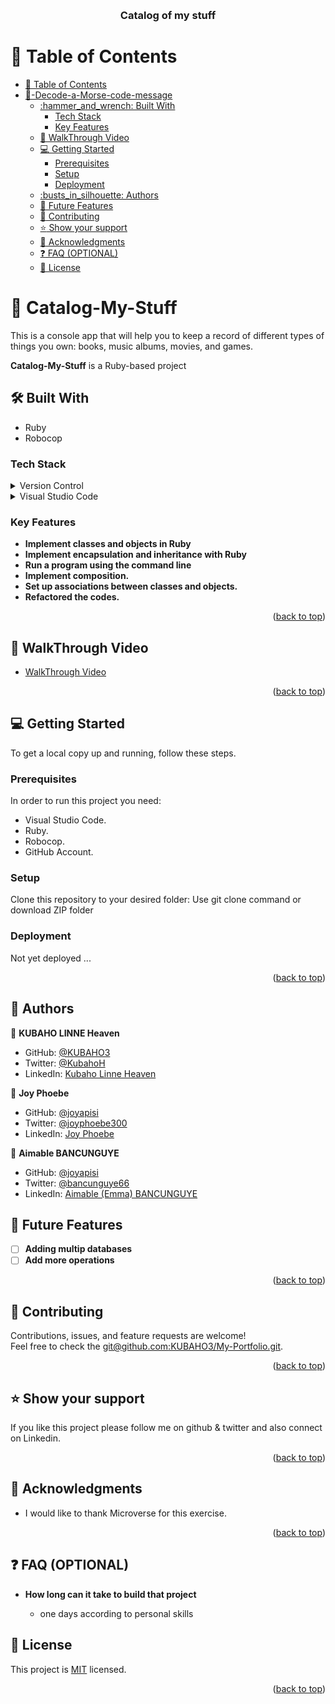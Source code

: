 <a name="readme-top"></a>

<div align="center">
  <br/>

  <h3><b>Catalog of my stuff</b></h3>

</div>

<!-- TABLE OF CONTENTS -->

# 📗 Table of Contents

- [📗 Table of Contents](#-table-of-contents)
- [📖-Decode-a-Morse-code-message](#-about-project-)
  - [:hammer\_and\_wrench: Built With ](#hammer_and_wrench-built-with-)
    - [Tech Stack ](#tech-stack-)
    - [Key Features ](#key-features-)
  - [🦻 WalkThrough Video ](#walkthrough-demo-)
  - [💻 Getting Started ](#-getting-started-)
    - [Prerequisites](#prerequisites)
    - [Setup](#setup)
    - [Deployment](#deployment)
  - [:busts\_in\_silhouette: Authors ](#busts_in_silhouette-authors-)
  - [:telescope: Future Features ](#telescope-future-features-)
  - [:handshake: Contributing ](#handshake-contributing-)
  - [:star:️ Show your support ](#star️-show-your-support-)
  - [:pray: Acknowledgments ](#pray-acknowledgments-)
  - [:question: FAQ (OPTIONAL) ](#question-faq-optional-)
  - [📝 License ](#-license-)

<!-- PROJECT DESCRIPTION -->

# 📖 Catalog-My-Stuff <a name="about-project"></a>

This is a console app that will help you to keep a record of different types of things you own: books, music albums, movies, and games.

**Catalog-My-Stuff** is a Ruby-based project

## :hammer_and_wrench: Built With <a name="built-with"></a>
- Ruby
- Robocop

### Tech Stack <a name="tech-stack"></a>
<details>
  <summary>Version Control</summary>
  <ul>
    <li><a href="https://github.com/">Git Hub</a></li>
  </ul>
</details>
<details>
  <summary>Visual Studio Code</summary>
  <ul>
    <li><a href="https://code.visualstudio.com">Visual Studio Code</a></li>
  </ul>
</details>

<!-- Features -->

### Key Features <a name="key-features"></a>

- **Implement classes and objects in Ruby**
- **Implement encapsulation and inheritance with Ruby**
- **Run a program using the command line**
- **Implement composition.**
- **Set up associations between classes and objects.**
- **Refactored the codes.**

<p align="right">(<a href="#readme-top">back to top</a>)</p>

<!-- WalkThrough Video -->

## 🦻 WalkThrough Video <a name="#walkthrough-demo"></a>

-  [WalkThrough Video](https://drive.google.com/file/d/1zT6ijUiCw_rajkHtKdGBdUIU1h4MGwTN/view?usp=sharing)

<p align="right">(<a href="#readme-top">back to top</a>)</p>

<!-- GETTING STARTED -->

## 💻 Getting Started <a name="getting-started"></a>

To get a local copy up and running, follow these steps.

### Prerequisites

In order to run this project you need:
- Visual Studio Code.
- Ruby.
- Robocop.
- GitHub Account.

### Setup

Clone this repository to your desired folder:
Use git clone command or download ZIP folder

### Deployment

Not yet deployed ...
<p align="right">(<a href="#readme-top">back to top</a>)</p>

## :busts_in_silhouette: Authors <a name="authors"></a>
:bust_in_silhouette: **KUBAHO LINNE Heaven**
- GitHub: [@KUBAHO3](https://github.com/KUBAHO3)
- Twitter: [@KubahoH](https://twitter.com/KubahoH)
- LinkedIn: [Kubaho Linne Heaven](https://www.linkedin.com/in/kubaho-linne-heaven/)

:bust_in_silhouette: **Joy Phoebe**
- GitHub: [@joyapisi](https://github.com/joyapisi)
- Twitter: [@joyphoebe300](https://twitter.com/joyphoebe300)
- LinkedIn: [Joy Phoebe](https://www.linkedin.com/in/joyapisi/)


:bust_in_silhouette: **Aimable BANCUNGUYE**
- GitHub: [@joyapisi](https://github.com/BANCUNGUYE66)
- Twitter: [@bancunguye66](https://twitter.com/bancunguye66)
- LinkedIn: [Aimable (Emma) BANCUNGUYE](https://www.linkedin.com/in/aimable-bancunguye/)

<!-- FUTURE FEATURES -->

## :telescope: Future Features <a name="future-features"></a><br/>
- [ ] **Adding multip databases**<br/>
- [ ] **Add more operations**
<p align="right">(<a href="#readme-top">back to top</a>)</p>
<!-- CONTRIBUTING -->

## :handshake: Contributing <a name="contributing"></a>
Contributions, issues, and feature requests are welcome!<br/>
Feel free to check the [git@github.com:KUBAHO3/My-Portfolio.git](../../issues/).
<p align="right">(<a href="#readme-top">back to top</a>)</p>
<!-- SUPPORT -->

## :star:️ Show your support <a name="support"></a>
If you like this project please follow me on github & twitter and also connect on Linkedin.
<p align="right">(<a href="#readme-top">back to top</a>)</p>
<!-- ACKNOWLEDGEMENTS -->

## :pray: Acknowledgments <a name="acknowledgements"></a>
- I would like to thank Microverse for this exercise. <br>


<p align="right">(<a href="#readme-top">back to top</a>)</p>
<!-- FAQ (optional) -->

## :question: FAQ (OPTIONAL) <a name="faq"></a><br/>
- **How long can it take to build that project**

  - one days according to personal skills

## 📝 License <a name="license"></a>

This project is [MIT](https://github.com/KUBAHO3/Ruby-capstone/blob/set-up/MIT.md) licensed.


<p align="right">(<a href="#readme-top">back to top</a>)</p>
